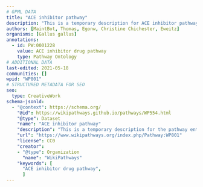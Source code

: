 ```yaml
---
# GPML DATA
title: "ACE inhibitor pathway"
description: "This is a temporary description for ACE inhibitor pathway"
authors: [MaintBot, Thomas, Egonw, Christine Chichester, Eweitz]
organisms: [Gallus gallus]
annotations:
  - id: PW:0001228
    value: ACE inhibitor drug pathway
    type: Pathway Ontology
# ADDITIONAL DATA
last-edited: 2021-05-18
communities: []
wpid: "WP801"
# STRUCTURED METADATA FOR SEO
seo:
  type: CreativeWork
schema-jsonld:
  - "@context": https://schema.org/
    "@id": https://wikipathways.github.io/pathways/WP554.html
    "@type": Dataset
    "name": "ACE inhibitor pathway"
    "description": "This is a temporary description for the pathway entitled: ACE inhibitor pathway"
    "url": "https://www.wikipathways.org/index.php/Pathway:WP801"
    "license": CC0
    "creator":
    - "@type": Organization
      "name": "WikiPathways"
    "keywords": [
      "ACE inhibitor drug pathway",
      ]
---
```


